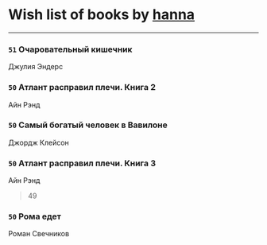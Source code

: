 # Wish list of books by [hanna](https://plus.google.com/110589643014391632917)
---

### `51` Очаровательный кишечник
Джулия Эндерс

### `50` Атлант расправил плечи. Книга 2
Айн Рэнд

### `50` Самый богатый человек в Вавилоне
Джордж Клейсон

### `50` Атлант расправил плечи. Книга 3
Айн Рэнд
> 49

### `50` Рома едет
Роман Свечников

